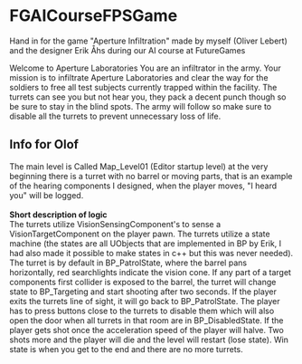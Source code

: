# FGAICourseFPSGame
Hand in for the game "Aperture Infiltration" made by myself (Oliver Lebert) and the designer Erik Åhs during our AI course at FutureGames

Welcome to Aperture Laboratories
You are an infiltrator in the army. Your mission is to infiltrate Aperture Laboratories and clear the way for the soldiers to free all test subjects currently trapped within the facility.
The turrets can see you but not hear you, they pack a decent punch though so be sure to stay in the blind spots. The army will follow so make sure to disable all the turrets to prevent unnecessary loss of life.

<h2>Info for Olof</h2>
The main level is Called Map_Level01 (Editor startup level) at the very beginning there is a turret with no barrel or moving parts, that is an example of the hearing components I designed, when the player moves, "I heard you" will be logged.<br><br>
<strong>Short description of logic</strong><br>
The turrets utilize VisionSensingComponent's to sense a VisionTargetComponent on the player pawn. The turrets utilize a state machine (the states are all UObjects that are implemented in BP by Erik, I had also made it possible to make states in c++ but this was never needed). The turret is by default in BP_PatrolState, where the barrel pans horizontally, red searchlights indicate the vision cone. If any part of a target components first collider is exposed to the barrel, the turret will change state to BP_Targeting and start shooting after two seconds. If the player exits the turrets line of sight, it will go back to BP_PatrolState. The player has to press buttons close to the turrets to disable them which will also open the door when all turrets in that room are in BP_DisabledState. If the player gets shot once the acceleration speed of the player will halve. Two shots more and the player will die and the level will restart (lose state). Win state is when you get to the end and there are no more turrets.
